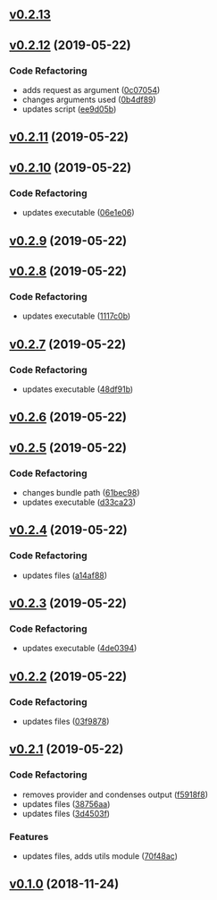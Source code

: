 <a name="v0.2.13"></a>
## [v0.2.13](https://github.com/alexseitsinger/react-ssr-frontend/compare/v0.2.12...v0.2.13)


<a name="v0.2.12"></a>
## [v0.2.12](https://github.com/alexseitsinger/react-ssr-frontend/compare/v0.2.11...v0.2.12) (2019-05-22)

### Code Refactoring
- adds request as argument ([0c07054](https://github.com/alexseitsinger/react-ssr-frontend/commit/0c070543046a34c8c1a945eb253b10428dc48d75))
- changes arguments used ([0b4df89](https://github.com/alexseitsinger/react-ssr-frontend/commit/0b4df892af66845dabed779e0a21e7838e6ce5e1))
- updates script ([ee9d05b](https://github.com/alexseitsinger/react-ssr-frontend/commit/ee9d05bebec27b5280794244441d039c52f805b7))


<a name="v0.2.11"></a>
## [v0.2.11](https://github.com/alexseitsinger/react-ssr-frontend/compare/v0.2.10...v0.2.11) (2019-05-22)


<a name="v0.2.10"></a>
## [v0.2.10](https://github.com/alexseitsinger/react-ssr-frontend/compare/v0.2.9...v0.2.10) (2019-05-22)

### Code Refactoring
- updates executable ([06e1e06](https://github.com/alexseitsinger/react-ssr-frontend/commit/06e1e069e9378a80092285492e1dcf538aea066d))


<a name="v0.2.9"></a>
## [v0.2.9](https://github.com/alexseitsinger/react-ssr-frontend/compare/v0.2.8...v0.2.9) (2019-05-22)


<a name="v0.2.8"></a>
## [v0.2.8](https://github.com/alexseitsinger/react-ssr-frontend/compare/v0.2.7...v0.2.8) (2019-05-22)

### Code Refactoring
- updates executable ([1117c0b](https://github.com/alexseitsinger/react-ssr-frontend/commit/1117c0b948bda9c30cd9e3ff42d7e8b36d82b0c2))


<a name="v0.2.7"></a>
## [v0.2.7](https://github.com/alexseitsinger/react-ssr-frontend/compare/v0.2.6...v0.2.7) (2019-05-22)

### Code Refactoring
- updates executable ([48df91b](https://github.com/alexseitsinger/react-ssr-frontend/commit/48df91be1c04e5d7a8fded3a04f995850abf62ab))


<a name="v0.2.6"></a>
## [v0.2.6](https://github.com/alexseitsinger/react-ssr-frontend/compare/v0.2.5...v0.2.6) (2019-05-22)


<a name="v0.2.5"></a>
## [v0.2.5](https://github.com/alexseitsinger/react-ssr-frontend/compare/v0.2.4...v0.2.5) (2019-05-22)

### Code Refactoring
- changes bundle path ([61bec98](https://github.com/alexseitsinger/react-ssr-frontend/commit/61bec98e0dc9d5b8979c11c53ca4200411c9c9db))
- updates executable ([d33ca23](https://github.com/alexseitsinger/react-ssr-frontend/commit/d33ca234aad375ab66682ba7b2e0e44dcbbaf106))


<a name="v0.2.4"></a>
## [v0.2.4](https://github.com/alexseitsinger/react-ssr-frontend/compare/v0.2.3...v0.2.4) (2019-05-22)

### Code Refactoring
- updates files ([a14af88](https://github.com/alexseitsinger/react-ssr-frontend/commit/a14af88d0ab8b1e9067658b8472660d0981b26ab))


<a name="v0.2.3"></a>
## [v0.2.3](https://github.com/alexseitsinger/react-ssr-frontend/compare/v0.2.2...v0.2.3) (2019-05-22)

### Code Refactoring
- updates executable ([4de0394](https://github.com/alexseitsinger/react-ssr-frontend/commit/4de03949e04d0881dceefd3060c8f986754b0de3))


<a name="v0.2.2"></a>
## [v0.2.2](https://github.com/alexseitsinger/react-ssr-frontend/compare/v0.2.1...v0.2.2) (2019-05-22)

### Code Refactoring
- updates files ([03f9878](https://github.com/alexseitsinger/react-ssr-frontend/commit/03f9878939208624988392473f14cb839fe8674a))


<a name="v0.2.1"></a>
## [v0.2.1](https://github.com/alexseitsinger/react-ssr-frontend/compare/v0.1.0...v0.2.1) (2019-05-22)

### Code Refactoring
- removes provider and condenses output ([f5918f8](https://github.com/alexseitsinger/react-ssr-frontend/commit/f5918f823c22bd1642c772a4975e485c2d2453de))
- updates files ([38756aa](https://github.com/alexseitsinger/react-ssr-frontend/commit/38756aad875d00ec0d232bb7a85e961596660ed9))
- updates files ([3d4503f](https://github.com/alexseitsinger/react-ssr-frontend/commit/3d4503f3d706bdaf8fe6e47596e300482062d770))

### Features
- updates files, adds utils module ([70f48ac](https://github.com/alexseitsinger/react-ssr-frontend/commit/70f48accd9b7baec94e7ae1599867cd2d7c91ac0))


<a name="v0.1.0"></a>
## [v0.1.0](https://github.com/alexseitsinger/react-ssr-frontend/compare/7bc87c206a6df898a24898ac8f7bdc0e5348429e...v0.1.0) (2018-11-24)


